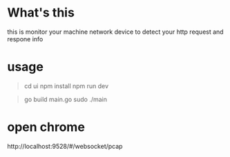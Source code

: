 # What's this

this is monitor your machine network device to detect your http request and respone info

# usage 

> cd ui
> npm install
> npm run dev

> go build main.go
> sudo ./main

# open chrome

http://localhost:9528/#/websocket/pcap